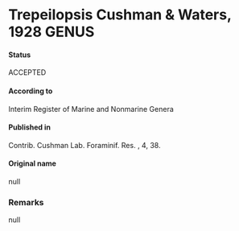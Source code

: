 Trepeilopsis Cushman & Waters, 1928 GENUS
=======

#### Status
ACCEPTED

#### According to
Interim Register of Marine and Nonmarine Genera

#### Published in
Contrib. Cushman Lab. Foraminif. Res. , 4, 38.

#### Original name
null

### Remarks
null